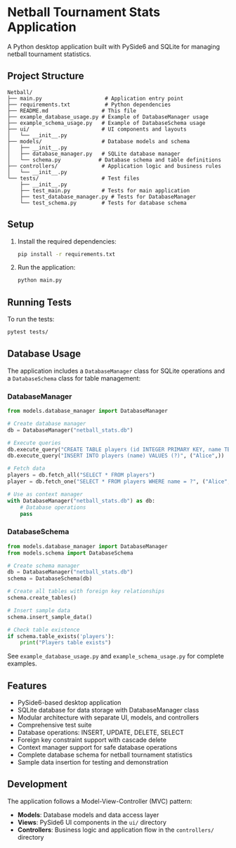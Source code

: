 # Netball Tournament Stats Application

A Python desktop application built with PySide6 and SQLite for managing netball tournament statistics.

## Project Structure

```
Netball/
├── main.py                    # Application entry point
├── requirements.txt           # Python dependencies
├── README.md                 # This file
├── example_database_usage.py # Example of DatabaseManager usage
├── example_schema_usage.py   # Example of DatabaseSchema usage
├── ui/                       # UI components and layouts
│   └── __init__.py
├── models/                   # Database models and schema
│   ├── __init__.py
│   ├── database_manager.py   # SQLite database manager
│   └── schema.py            # Database schema and table definitions
├── controllers/              # Application logic and business rules
│   └── __init__.py
└── tests/                    # Test files
    ├── __init__.py
    ├── test_main.py          # Tests for main application
    ├── test_database_manager.py # Tests for DatabaseManager
    └── test_schema.py        # Tests for database schema
```

## Setup

1. Install the required dependencies:
   ```bash
   pip install -r requirements.txt
   ```

2. Run the application:
   ```bash
   python main.py
   ```

## Running Tests

To run the tests:
```bash
pytest tests/
```

## Database Usage

The application includes a `DatabaseManager` class for SQLite operations and a `DatabaseSchema` class for table management:

### DatabaseManager
```python
from models.database_manager import DatabaseManager

# Create database manager
db = DatabaseManager("netball_stats.db")

# Execute queries
db.execute_query("CREATE TABLE players (id INTEGER PRIMARY KEY, name TEXT)")
db.execute_query("INSERT INTO players (name) VALUES (?)", ("Alice",))

# Fetch data
players = db.fetch_all("SELECT * FROM players")
player = db.fetch_one("SELECT * FROM players WHERE name = ?", ("Alice",))

# Use as context manager
with DatabaseManager("netball_stats.db") as db:
    # Database operations
    pass
```

### DatabaseSchema
```python
from models.database_manager import DatabaseManager
from models.schema import DatabaseSchema

# Create schema manager
db = DatabaseManager("netball_stats.db")
schema = DatabaseSchema(db)

# Create all tables with foreign key relationships
schema.create_tables()

# Insert sample data
schema.insert_sample_data()

# Check table existence
if schema.table_exists('players'):
    print("Players table exists")
```

See `example_database_usage.py` and `example_schema_usage.py` for complete examples.

## Features

- PySide6-based desktop application
- SQLite database for data storage with DatabaseManager class
- Modular architecture with separate UI, models, and controllers
- Comprehensive test suite
- Database operations: INSERT, UPDATE, DELETE, SELECT
- Foreign key constraint support with cascade delete
- Context manager support for safe database operations
- Complete database schema for netball tournament statistics
- Sample data insertion for testing and demonstration

## Development

The application follows a Model-View-Controller (MVC) pattern:
- **Models**: Database models and data access layer
- **Views**: PySide6 UI components in the `ui/` directory
- **Controllers**: Business logic and application flow in the `controllers/` directory
